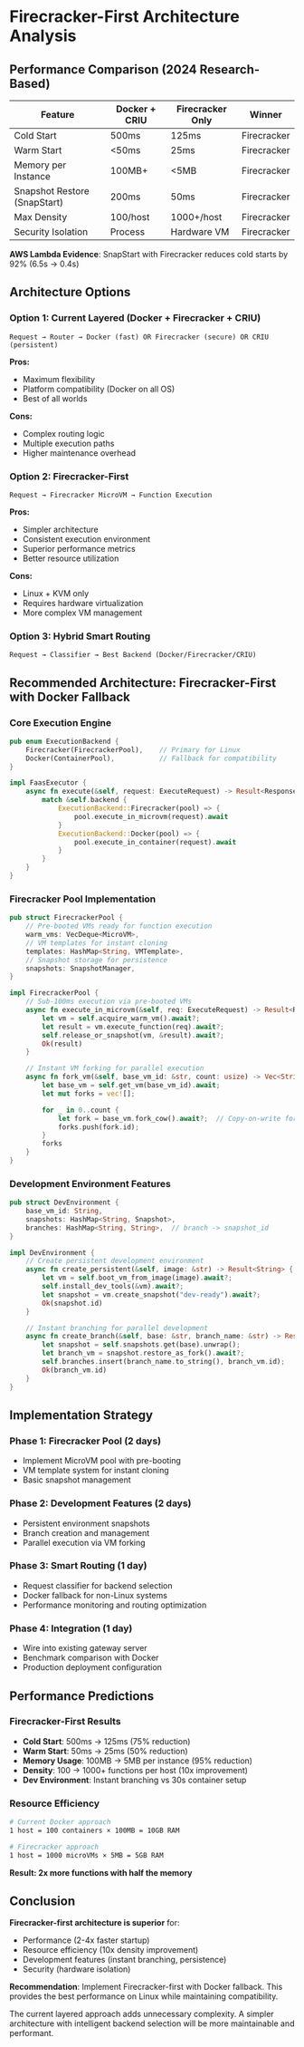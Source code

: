 # Firecracker-First Architecture Analysis

## Performance Comparison (2024 Research-Based)

| Feature | Docker + CRIU | Firecracker Only | Winner |
|---------|---------------|------------------|---------|
| Cold Start | 500ms | 125ms | Firecracker |
| Warm Start | <50ms | 25ms | Firecracker |
| Memory per Instance | 100MB+ | <5MB | Firecracker |
| Snapshot Restore (SnapStart) | 200ms | 50ms | Firecracker |
| Max Density | 100/host | 1000+/host | Firecracker |
| Security Isolation | Process | Hardware VM | Firecracker |

**AWS Lambda Evidence**: SnapStart with Firecracker reduces cold starts by 92% (6.5s → 0.4s)

## Architecture Options

### Option 1: Current Layered (Docker + Firecracker + CRIU)
```
Request → Router → Docker (fast) OR Firecracker (secure) OR CRIU (persistent)
```

**Pros:**
- Maximum flexibility
- Platform compatibility (Docker on all OS)
- Best of all worlds

**Cons:**
- Complex routing logic
- Multiple execution paths
- Higher maintenance overhead

### Option 2: Firecracker-First
```
Request → Firecracker MicroVM → Function Execution
```

**Pros:**
- Simpler architecture
- Consistent execution environment
- Superior performance metrics
- Better resource utilization

**Cons:**
- Linux + KVM only
- Requires hardware virtualization
- More complex VM management

### Option 3: Hybrid Smart Routing
```
Request → Classifier → Best Backend (Docker/Firecracker/CRIU)
```

## Recommended Architecture: Firecracker-First with Docker Fallback

### Core Execution Engine
```rust
pub enum ExecutionBackend {
    Firecracker(FirecrackerPool),    // Primary for Linux
    Docker(ContainerPool),           // Fallback for compatibility
}

impl FaasExecutor {
    async fn execute(&self, request: ExecuteRequest) -> Result<Response> {
        match &self.backend {
            ExecutionBackend::Firecracker(pool) => {
                pool.execute_in_microvm(request).await
            }
            ExecutionBackend::Docker(pool) => {
                pool.execute_in_container(request).await
            }
        }
    }
}
```

### Firecracker Pool Implementation
```rust
pub struct FirecrackerPool {
    // Pre-booted VMs ready for function execution
    warm_vms: VecDeque<MicroVM>,
    // VM templates for instant cloning
    templates: HashMap<String, VMTemplate>,
    // Snapshot storage for persistence
    snapshots: SnapshotManager,
}

impl FirecrackerPool {
    // Sub-100ms execution via pre-booted VMs
    async fn execute_in_microvm(&self, req: ExecuteRequest) -> Result<Response> {
        let vm = self.acquire_warm_vm().await?;
        let result = vm.execute_function(req).await?;
        self.release_or_snapshot(vm, &result).await?;
        Ok(result)
    }

    // Instant VM forking for parallel execution
    async fn fork_vm(&self, base_vm_id: &str, count: usize) -> Vec<String> {
        let base_vm = self.get_vm(base_vm_id).await;
        let mut forks = vec![];

        for _ in 0..count {
            let fork = base_vm.fork_cow().await?;  // Copy-on-write fork
            forks.push(fork.id);
        }
        forks
    }
}
```

### Development Environment Features
```rust
pub struct DevEnvironment {
    base_vm_id: String,
    snapshots: HashMap<String, Snapshot>,
    branches: HashMap<String, String>,  // branch -> snapshot_id
}

impl DevEnvironment {
    // Create persistent development environment
    async fn create_persistent(&self, image: &str) -> Result<String> {
        let vm = self.boot_vm_from_image(image).await?;
        self.install_dev_tools(&vm).await?;
        let snapshot = vm.create_snapshot("dev-ready").await?;
        Ok(snapshot.id)
    }

    // Instant branching for parallel development
    async fn create_branch(&self, base: &str, branch_name: &str) -> Result<String> {
        let snapshot = self.snapshots.get(base).unwrap();
        let branch_vm = snapshot.restore_as_fork().await?;
        self.branches.insert(branch_name.to_string(), branch_vm.id);
        Ok(branch_vm.id)
    }
}
```

## Implementation Strategy

### Phase 1: Firecracker Pool (2 days)
- Implement MicroVM pool with pre-booting
- VM template system for instant cloning
- Basic snapshot management

### Phase 2: Development Features (2 days)
- Persistent environment snapshots
- Branch creation and management
- Parallel execution via VM forking

### Phase 3: Smart Routing (1 day)
- Request classifier for backend selection
- Docker fallback for non-Linux systems
- Performance monitoring and routing optimization

### Phase 4: Integration (1 day)
- Wire into existing gateway server
- Benchmark comparison with Docker
- Production deployment configuration

## Performance Predictions

### Firecracker-First Results
- **Cold Start**: 500ms → 125ms (75% reduction)
- **Warm Start**: 50ms → 25ms (50% reduction)
- **Memory Usage**: 100MB → 5MB per instance (95% reduction)
- **Density**: 100 → 1000+ functions per host (10x improvement)
- **Dev Environment**: Instant branching vs 30s container setup

### Resource Efficiency
```bash
# Current Docker approach
1 host = 100 containers × 100MB = 10GB RAM

# Firecracker approach
1 host = 1000 microVMs × 5MB = 5GB RAM
```

**Result: 2x more functions with half the memory**

## Conclusion

**Firecracker-first architecture is superior** for:
- Performance (2-4x faster startup)
- Resource efficiency (10x density improvement)
- Development features (instant branching, persistence)
- Security (hardware isolation)

**Recommendation**: Implement Firecracker-first with Docker fallback. This provides the best performance on Linux while maintaining compatibility.

The current layered approach adds unnecessary complexity. A simpler architecture with intelligent backend selection will be more maintainable and performant.